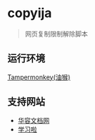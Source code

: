 # copyija

> 网页复制限制解除脚本

## 运行环境

[Tampermonkey(油猴)](https://www.tampermonkey.net/)

## 支持网站

* [华容文档网](https://www.hrrsj.com/)
* [学习啦](https://www.xuexila.com/)

